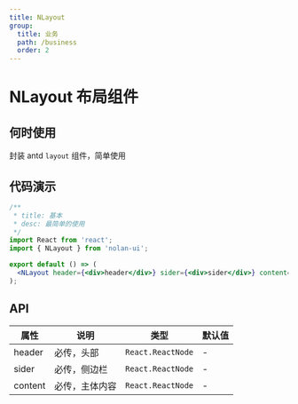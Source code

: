 ```yaml
---
title: NLayout
group:
  title: 业务
  path: /business
  order: 2
---
```


# NLayout 布局组件

## 何时使用

封装 antd `layout` 组件，简单使用

## 代码演示

```jsx
/**
 * title: 基本
 * desc: 最简单的使用
 */
import React from 'react';
import { NLayout } from 'nolan-ui';

export default () => (
  <NLayout header={<div>header</div>} sider={<div>sider</div>} content={<div>content</div>} />
);
```

## API

| 属性    | 说明           | 类型              | 默认值 |
| ------- | -------------- | ----------------- | ------ |
| header  | 必传，头部     | `React.ReactNode` | -      |
| sider   | 必传，侧边栏   | `React.ReactNode` | -      |
| content | 必传，主体内容 | `React.ReactNode` | -      |
